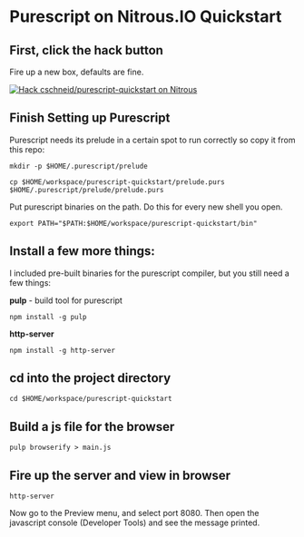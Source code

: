 
# Purescript on Nitrous.IO Quickstart

## First, click the hack button

Fire up a new box, defaults are fine.

[![Hack cschneid/purescript-quickstart on Nitrous](https://d3o0mnbgv6k92a.cloudfront.net/assets/hack-l-v1-4b6757c3247e3c50314390ece34cdb11.png)](https://www.nitrous.io/hack_button?source=embed&runtime=nodejs&repo=cschneid%2Fpurescript-quickstart&file_to_open=README.md)

## Finish Setting up Purescript

Purescript needs its prelude in a certain spot to run correctly so copy it from this repo:

`mkdir -p $HOME/.purescript/prelude`

`cp $HOME/workspace/purescript-quickstart/prelude.purs $HOME/.purescript/prelude/prelude.purs`

Put purescript binaries on the path. Do this for every new shell you open.

`export PATH="$PATH:$HOME/workspace/purescript-quickstart/bin"`

## Install a few more things:

I included pre-built binaries for the purescript compiler, but you still need a few things:

**pulp** - build tool for purescript

`npm install -g pulp`

**http-server**

`npm install -g http-server`

## cd into the project directory

`cd $HOME/workspace/purescript-quickstart`

## Build a js file for the browser

`pulp browserify > main.js`

## Fire up the server and view in browser

`http-server`

Now go to the Preview menu, and select port 8080.  Then open the javascript console (Developer Tools) and see the message printed.



